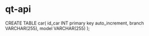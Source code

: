 # qt-api

CREATE TABLE car(
    id_car INT primary key auto_increment,
    branch VARCHAR(255),
    model VARCHAR(255)
);
